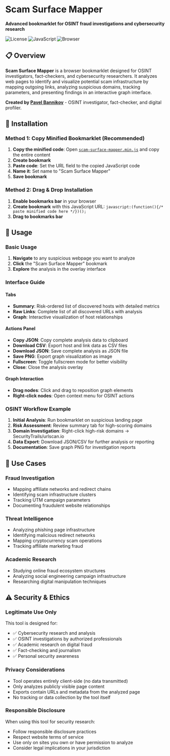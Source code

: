 # Scam Surface Mapper

**Advanced bookmarklet for OSINT fraud investigations and cybersecurity research**

![License](https://img.shields.io/badge/license-MIT-blue.svg)
![JavaScript](https://img.shields.io/badge/language-JavaScript-yellow.svg)
![Browser](https://img.shields.io/badge/platform-Browser-green.svg)

## 📋 Overview

**Scam Surface Mapper** is a browser bookmarklet designed for OSINT investigators, fact-checkers, and cybersecurity researchers. It analyzes web pages to identify and visualize potential scam infrastructure by mapping outgoing links, analyzing suspicious domains, tracking parameters, and presenting findings in an interactive graph interface.

**Created by [Pavel Bannikov](https://github.com/paulpogoda)** - OSINT investigator, fact-checker, and digital profiler.

## 🚀 Installation

### Method 1: Copy Minified Bookmarklet (Recommended)

1. **Copy the minified code**: Open [`scam-surface-mapper.min.js`](scam-surface-mapper.min.js) and copy the entire content
2. **Create bookmark**
3. **Paste code**: Set the URL field to the copied JavaScript code
4. **Name it**: Set name to "Scam Surface Mapper"
5. **Save bookmark**

### Method 2: Drag & Drop Installation

1. **Enable bookmarks bar** in your browser
2. **Create bookmark** with this JavaScript URL: `javascript:(function(){/* paste minified code here */})();`
3. **Drag to bookmarks bar**

## 📖 Usage

### Basic Usage
1. **Navigate** to any suspicious webpage you want to analyze
2. **Click** the "Scam Surface Mapper" bookmark
3. **Explore** the analysis in the overlay interface

### Interface Guide

#### **Tabs**
- **Summary**: Risk-ordered list of discovered hosts with detailed metrics
- **Raw Links**: Complete list of all discovered URLs with analysis
- **Graph**: Interactive visualization of host relationships

#### **Actions Panel**
- **Copy JSON**: Copy complete analysis data to clipboard
- **Download CSV**: Export host and link data as CSV files  
- **Download JSON**: Save complete analysis as JSON file
- **Save PNG**: Export graph visualization as image
- **Fullscreen**: Toggle fullscreen mode for better visibility
- **Close**: Close the analysis overlay

#### **Graph Interaction**
- **Drag nodes**: Click and drag to reposition graph elements
- **Right-click nodes**: Open context menu for OSINT actions

### OSINT Workflow Example

1. **Initial Analysis**: Run bookmarklet on suspicious landing page
2. **Risk Assessment**: Review summary tab for high-scoring domains
3. **Domain Investigation**: Right-click high-risk domains → SecurityTrails/urlscan.io
4. **Data Export**: Download JSON/CSV for further analysis or reporting
5. **Documentation**: Save graph PNG for investigation reports

## 🎯 Use Cases

### **Fraud Investigation**
- Mapping affiliate networks and redirect chains
- Identifying scam infrastructure clusters  
- Tracking UTM campaign parameters
- Documenting fraudulent website relationships

### **Threat Intelligence**
- Analyzing phishing page infrastructure
- Identifying malicious redirect networks
- Mapping cryptocurrency scam operations
- Tracking affiliate marketing fraud

### **Academic Research**
- Studying online fraud ecosystem structures
- Analyzing social engineering campaign infrastructure
- Researching digital manipulation techniques

## ⚠️ Security & Ethics

### **Legitimate Use Only**
This tool is designed for:
- ✅ Cybersecurity research and analysis
- ✅ OSINT investigations by authorized professionals  
- ✅ Academic research on digital fraud
- ✅ Fact-checking and journalism
- ✅ Personal security awareness

### **Privacy Considerations**
- Tool operates entirely client-side (no data transmitted)
- Only analyzes publicly visible page content
- Exports contain URLs and metadata from the analyzed page
- No tracking or data collection by the tool itself

### **Responsible Disclosure**
When using this tool for security research:
- Follow responsible disclosure practices
- Respect website terms of service
- Use only on sites you own or have permission to analyze
- Consider legal implications in your jurisdiction
